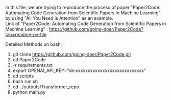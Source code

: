 In this file, we are trying to reproduce the process of paper "Paper2Code: Automating Code Generation from Scientific Papers in Machine Learning" by using "All You Need is Attention" as an example.  
Link of "Paper2Code: Automating Code Generation from Scientific Papers in Machine Learning" : https://github.com/going-doer/Paper2Code?tab=readme-ov-file



Detailed Methods on bash:   
1. git clone https://github.com/going-doer/Paper2Code.git
2. cd Paper2Code
3. -r requirements.txt
4. export OPENAI_API_KEY="sk-xxxxxxxxxxxxxxxxxxxxxxxxxxxx"
5. cd scripts
6. bash run.sh
7. cd ../outputs/Transformer_repo
8. python main.py   
